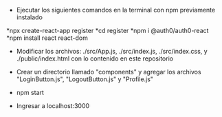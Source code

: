 * Ejecutar los siguientes comandos en la terminal con npm previamente instalado

*npx create-react-app register
*cd register
*npm i @auth0/auth0-react 
*npm install react react-dom  

* Modificar los archivos: ./src/App.js, ./src/index.js, ./src/index.css, y ./public/index.html con lo contenido en este repositorio

* Crear un directorio llamado "components" y agregar los archivos "LoginButton.js", "LogoutButton.js" y "Profile.js" 
* npm start 
* Ingresar a localhost:3000

